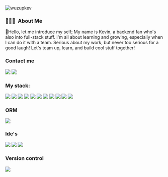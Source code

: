 <img align="center" src="https://i.pinimg.com/originals/1e/39/e0/1e39e0ad1341ab4a323128836210a999.jpg" alt="wuzupkev" />

### 👨🏻‍💻 &nbsp;About Me

👋Hello, let me introduce my self; My name is Kevin, a backend fan who's also into full-stack stuff. I'm all about learning and growing, especially when I can do it with a team. Serious about my work, but never too serious for a good laugh! Let's team up, learn, and build cool stuff together!

<h3>Contact me</h3>
<p>
    <a href=""><img src="https://img.shields.io/badge/Twitter-1DA1F2?style=for-the-badge&logo=twitter&logoColor=white"></a>  
    <a href=mailto:"kvnthehuman@gmail.com"><img src="https://img.shields.io/badge/Gmail-D14836?style=for-the-badge&logo=gmail&logoColor=white"></a> 
</p>

<h3 align="left">My stack:</h3>
<p>
    <a ><img src="https://img.shields.io/badge/Java-ED8B00?style=for-the-badge&logo=openjdk&logoColor=white"></a>
    <a><img src="https://img.shields.io/badge/Spring%20Boot-6DB33F.svg?style=for-the-badge&logo=Spring-Boot&logoColor=white"></a>
    <a><img src="https://img.shields.io/badge/MySQL-00000F?style=for-the-badge&logo=mysql&logoColor=white"></a>
    <a><img src="https://img.shields.io/badge/MariaDB-003545?style=for-the-badge&logo=mariadb&logoColor=white"></a>
    <a><img src="https://img.shields.io/badge/HTML5-E34F26?style=for-the-badge&logo=html5&logoColor=white"></a>
    <a><img src="https://img.shields.io/badge/CSS3-1572B6?style=for-the-badge&logo=css3&logoColor=white"></a>
    <a><img src="https://img.shields.io/badge/Bootstrap-563D7C?style=for-the-badge&logo=bootstrap&logoColor=white"></a>
    <a> <img src="https://img.shields.io/badge/MongoDB-4EA94B?style=for-the-badge&logo=mongodb&logoColor=white"></a>
    <a> <img src="https://img.shields.io/badge/PostgreSQL-316192?style=for-the-badge&logo=postgresql&logoColor=white"></a>
    <a> <img src="https://img.shields.io/badge/Thymeleaf-005F0F.svg?style=for-the-badge&logo=Thymeleaf&logoColor=white"></a>
    <a> <img src="https://img.shields.io/badge/Apache%20Maven-C71A36.svg?style=for-the-badge&logo=Apache-Maven&logoColor=white"></a>
    
</p>
<h3 align="left" >ORM</h3>
<p>
     <a ><img src="https://img.shields.io/badge/Hibernate-59666C?style=for-the-badge&logo=Hibernate&logoColor=white"></a>
</p>

<h3 align="left" >Ide's</h3>
<p>
    <a><img src="https://img.shields.io/badge/IntelliJ_IDEA-000000.svg?style=for-the-badge&logo=intellij-idea&logoColor=white"></a>
    <a><img src="https://img.shields.io/badge/Visual_Studio_Code-0078D4?style=for-the-badge&logo=visual%20studio%20code&logoColor=white"></a>  
    <a> <img src="https://img.shields.io/badge/Apache%20NetBeans%20IDE-1B6AC6.svg?style=for-the-badge&logo=Apache-NetBeans-IDE&logoColor=white"></a>
</p>
<h3 align="left" >Version control</h3>
<p>
    <a><img src="https://img.shields.io/badge/GIT-E44C30?style=for-the-badge&logo=git&logoColor=white"></a>  
</p>

